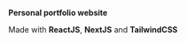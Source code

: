 <b>Personal portfolio website</b><br>

Made with <b>ReactJS</b>, <b>NextJS</b> and <b>TailwindCSS</b>
